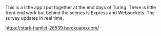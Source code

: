 This is a little app I put together at the end days of Turing. There is little front end work but behind the scenes is Express and Websockets. The survey updates in real time,

https://stark-hamlet-28539.herokuapp.com/
